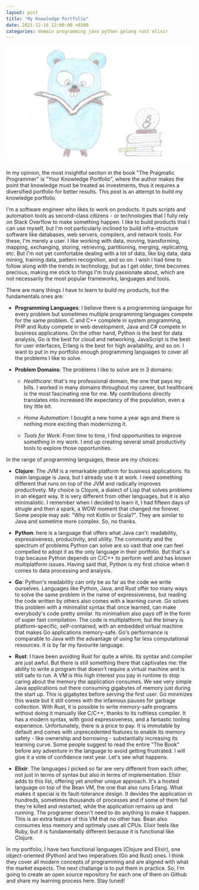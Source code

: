 ```yaml
---
layout: post
title: "My Knowledge Portfolio"
date: 2021-12-16 12:00:00 +0200
categories: domain programming java python golang rust elixir
---
```


![Gopher reading](/images/posts/gopher-reading.png)

In my opinion, the most insightful section in the book "The Pragmatic Programmer" is "Your Knowledge Portfolio", where the author makes the point that knowledge must be treated as investments, thus it requires a diversified portfolio for better results. This post is an attempt to build my knowledge portfolio.

<!-- more -->

I'm a software engineer who likes to work on products. It puts scripts and automation tools as second-class citizens - or technologies that I fully rely on Stack Overflow to make something happen. I like to build products that I can use myself, but I'm not particularly inclined to build infra-structure software like databases, web servers, compilers, and network tools. For these, I'm merely a user. I like working with data, moving, transforming, mapping, exchanging, storing, retrieving, partitioning, merging, replicating, etc. But I'm not yet comfortable dealing with a lot of data, like big data, data mining, training data, pattern recognition, and so on. I wish I had time to follow along with the trends in technology, but as I get older, time becomes precious, making me stick to things I'm truly passionate about, which are not necessarily the most popular frameworks, languages and tools.

There are many things I have to learn to build my products, but the fundamentals ones are:

- **Programming Languages**: I believe there is a programming language for every problem but sometimes multiple programming languages compete for the same problem. C and C++ complete in system programming, PHP and Ruby compete in web development, Java and C# compete in business applications. On the other hand, Python is the best for data analysis, Go is the best for cloud and networking, JavaScript is the best for user interfaces, Erlang is the best for high availability, and so on. I want to put in my portfolio enough programming languages to cover all the problems I like to solve.

- **Problem Domains**: The problems I like to solve are in 3 domains:

  - _Healthcare_: that's my professional domain, the one that pays my bills. I worked in many domains throughout my career, but healthcare is the most fascinating one for me. My contributions directly translates into increased life expectancy of the population, even a tiny ittle bit. 

  - _Home Automation_: I bought a new home a year ago and there is nothing more exciting than modernizing it.

  - _Tools for Work_: From time to time, I find opportunities to improve something in my work. I end up creating several small productivity tools to explore those opportunities.

In the range of programming languages, these are my choices:

- **Clojure**: The JVM is a remarkable platform for business applications. Its main language is Java, but I already use it at work. I need something different that runs on top of the JVM and radically improves productivety. My choice is Clojure, a dialect of Lisp that solves problems in an elegant way. It is very different from other languages, but it is also minimalistic. I remember when I decided to learn it, I had fifteen days of strugle and then a spark, a WOW moment that changed me forever. Some people may ask: "Why not Kotlin or Scala?". They are similar to Java and sometime more complex. So, no thanks.

- **Python**: here is a language that offers what Java can't: readability, expressiveness, productivity, and utility. The community and the spectrum of problems Python can solve are so vast that one can feel compelled to adopt it as the only language in their portfolio. But that's a trap because Python depends on C/C++ to perform well and has known multiplatform issues. Having said that, Python is my first choice when it comes to data processing and analysis.

- **Go**: Python's readability can only be as far as the code we write ourselves. Languages like Python, Java, and Rust offer too many ways to solve the same problem in the name of expressiveness, but reading the code written by others also comes with a learning curve. Go solves this problem with a minimalist syntax that once learned, can make everybody's code pretty similar. Its minimalism also pays off in the form of super fast compilation. The code is multiplatform, but the binary is platform-specific, self-contained, with an embedded virtual machine that makes Go applications memory-safe. Go's performance is comparable to Java with the advantage of using far less computational resources. It is by far my favourite language.

- **Rust**: I have been avoiding Rust for quite a while. Its syntax and compiler are just awful. But there is still something there that captivates me: the ability to write a program that doesn't require a virtual machine and is still safe to run. A VM is this high interest you pay in runtime to stop caring about the memory the application consumes. We see very simple Java applications out there consuming gigabytes of memory just during the start up. This is gigabytes before serving the first user. Go minimizes this waste but it still comes with the infamous pauses for garbage collection. With Rust, it is possible to write memory-safe programs without doing it manually like C/C++, thanks to its ruthless compiler. It has a modern syntax, with good expressiveness, and a fantastic tooling experience. Unfortunately, there is a price to pay. It is immutable by default and comes with unprecedented features to enable its memory safety - like ownership and borrowing - substantially increasing its learning curve. Some people suggest to read the entire "The Book" before any adventure in the language to avoid getting frustrated. I will give it a vote of confidence next year. Let's see what happens.

- **Elixir**: The languages I picked so far are very different from each other, not just in terms of syntax but also in terms of implementation. Elixir adds to this list, offering yet another unique approach. It's a hosted language on top of the Bean VM, the one that also runs Erlang. What makes it special is its fault-tolerance design. It devides the application in hundreds, sometimes thousands of processes and if some of them fail they're killed and restarted, while the application remains up and running. The programer doesn't need to do anything to make it happen. This is an extra feature of this VM that no other has. Bean also consumes less memory and optimaly uses all CPUs. Elixir feels like Ruby, but it is fundamentally different because it is functional like Clojure.

In my portfolio, I have two functional languages (Clojure and Elixir), one object-oriented (Python) and two imperatives (Go and Rust) ones. I think they cover all modern concepts of programming and are aligned with what the market expects. The next challange is to put them in practice. So, I'm going to create an open source repository for each one of them on Github and share my learning process here. Stay tuned!